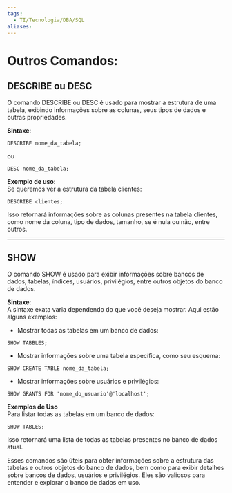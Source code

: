 ```yaml
---
tags:
  - TI/Tecnologia/DBA/SQL
aliases:
---
```

# Outros Comandos:

## **DESCRIBE ou DESC**

O comando DESCRIBE ou DESC é usado para mostrar a estrutura de uma tabela, exibindo informações sobre as colunas, seus tipos de dados e outras propriedades.

**Sintaxe**:

```
DESCRIBE nome_da_tabela;
```

ou

```
DESC nome_da_tabela;
```

**Exemplo de uso:**  
Se queremos ver a estrutura da tabela clientes:

```
DESCRIBE clientes;
```

Isso retornará informações sobre as colunas presentes na tabela clientes, como nome da coluna, tipo de dados, tamanho, se é nula ou não, entre outros.

---

## **SHOW**

O comando SHOW é usado para exibir informações sobre bancos de dados, tabelas, índices, usuários, privilégios, entre outros objetos do banco de dados.

**Sintaxe**:  
A sintaxe exata varia dependendo do que você deseja mostrar. Aqui estão alguns exemplos:

- Mostrar todas as tabelas em um banco de dados:

```
SHOW TABBLES;
```

- Mostrar informações sobre uma tabela específica, como seu esquema:

```
SHOW CREATE TABLE nome_da_tabela;
```

- Mostrar informações sobre usuários e privilégios:

```
SHOW GRANTS FOR 'nome_do_usuario'@'localhost';
```

**Exemplos de Uso**  
Para listar todas as tabelas em um banco de dados:

```
SHOW TABLES;
```

Isso retornará uma lista de todas as tabelas presentes no banco de dados atual.

Esses comandos são úteis para obter informações sobre a estrutura das tabelas e outros objetos do banco de dados, bem como para exibir detalhes sobre bancos de dados, usuários e privilégios. Eles são valiosos para entender e explorar o banco de dados em uso.